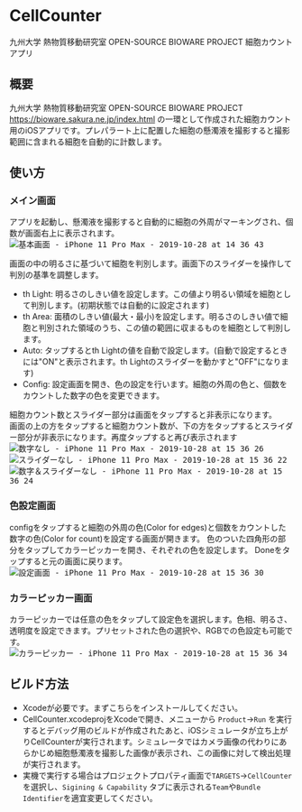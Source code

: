 # CellCounter
九州大学 熱物質移動研究室 OPEN-SOURCE BIOWARE PROJECT 細胞カウントアプリ

## 概要
九州大学 熱物質移動研究室 OPEN-SOURCE BIOWARE PROJECT https://bioware.sakura.ne.jp/index.html の一環として作成された細胞カウント用のiOSアプリです。プレパラート上に配置した細胞の懸濁液を撮影すると撮影範囲に含まれる細胞を自動的に計数します。

## 使い方
### メイン画面
アプリを起動し、懸濁液を撮影すると自動的に細胞の外周がマーキングされ、個数が画面右上に表示されます。<br>
<kbd>
![基本画面 - iPhone 11 Pro Max - 2019-10-28 at 14 36 43](https://user-images.githubusercontent.com/52752/67741565-eb1d1e00-fa5c-11e9-99aa-f8ea5e98a995.png)
</kbd>

画面の中の明るさに基づいて細胞を判別します。画面下のスライダーを操作して判別の基準を調整します。
- th Light: 明るさのしきい値を設定します。この値より明るい領域を細胞として判別します。(初期状態では自動的に設定されます)
- th Area: 面積のしきい値(最大・最小)を設定します。明るさのしきい値で細胞と判別された領域のうち、この値の範囲に収まるものを細胞として判別します。
- Auto: タップするとth Lightの値を自動で設定します。(自動で設定するときには"ON"と表示されます。th Lightのスライダーを動かすと"OFF"になります)
- Config: 設定画面を開き、色の設定を行います。細胞の外周の色と、個数をカウントした数字の色を変更できます。

細胞カウント数とスライダー部分は画面をタップすると非表示になります。<br>画面の上の方をタップすると細胞カウント数が、下の方をタップするとスライダー部分が非表示になります。再度タップすると再び表示されます<br>
<kbd>
![数字なし - iPhone 11 Pro Max - 2019-10-28 at 15 36 26](https://user-images.githubusercontent.com/52752/67741566-ebb5b480-fa5c-11e9-8718-35e52f87154c.png)
</kbd>
<kbd>
![スライダーなし - iPhone 11 Pro Max - 2019-10-28 at 15 36 22](https://user-images.githubusercontent.com/52752/67741564-eb1d1e00-fa5c-11e9-932a-1996d96a0c68.png)
</kbd>
<kbd>
![数字＆スライダーなし - iPhone 11 Pro Max - 2019-10-28 at 15 36 24](https://user-images.githubusercontent.com/52752/67741567-ebb5b480-fa5c-11e9-8ad5-a37813b5f1e8.png)
</kbd>

### 色設定画面
configをタップすると細胞の外周の色(Color for edges)と個数をカウントした数字の色(Color for count)を設定する画面が開きます。
色のついた四角形の部分をタップしてカラーピッカーを開き、それぞれの色を設定します。
Doneをタップすると元の画面に戻ります。<br>
<kbd>
![設定画面 - iPhone 11 Pro Max - 2019-10-28 at 15 36 30](https://user-images.githubusercontent.com/52752/67741562-eb1d1e00-fa5c-11e9-8628-9563506c9e46.png)
</kbd>

### カラーピッカー画面
カラーピッカーでは任意の色をタップして設定色を選択します。色相、明るさ、透明度を設定できます。プリセットされた色の選択や、RGBでの色設定も可能です。<br>
<kbd>
![カラーピッカー - iPhone 11 Pro Max - 2019-10-28 at 15 36 34](https://user-images.githubusercontent.com/52752/67741561-eb1d1e00-fa5c-11e9-9f33-1458db24ada2.png)
</kbd>

## ビルド方法
- Xcodeが必要です。まずこちらをインストールしてください。
- CellCounter.xcodeprojをXcodeで開き、メニューから `Product`→`Run` を実行するとデバッグ用のビルドが作成されたあと、iOSシミュレータが立ち上がりCellCounterが実行されます。シミュレータではカメラ画像の代わりにあらかじめ細胞懸濁液を撮影した画像が表示され、この画像に対して検出処理が実行されます。
- 実機で実行する場合はプロジェクトプロパティ画面で`TARGETS`→`CellCounter`を選択し、`Sigining & Capability` タブに表示される`Team`や`Bundle Identifier`を適宜変更してください。
